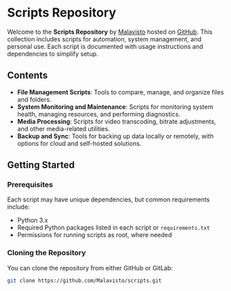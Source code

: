 # Scripts Repository

Welcome to the **Scripts Repository** by [Malavisto](https://github.com/Malavisto) hosted on [GitHub](https://github.com/Malavisto/scripts). This collection includes scripts for automation, system management, and personal use. Each script is documented with usage instructions and dependencies to simplify setup.

## Contents

- **File Management Scripts**: Tools to compare, manage, and organize files and folders.
- **System Monitoring and Maintenance**: Scripts for monitoring system health, managing resources, and performing diagnostics.
- **Media Processing**: Scripts for video transcoding, bitrate adjustments, and other media-related utilities.
- **Backup and Sync**: Tools for backing up data locally or remotely, with options for cloud and self-hosted solutions.

## Getting Started

### Prerequisites

Each script may have unique dependencies, but common requirements include:

- Python 3.x
- Required Python packages listed in each script or `requirements.txt`
- Permissions for running scripts as root, where needed

### Cloning the Repository

You can clone the repository from either GitHub or GitLab:

```bash
git clone https://github.com/Malavisto/scripts.git

